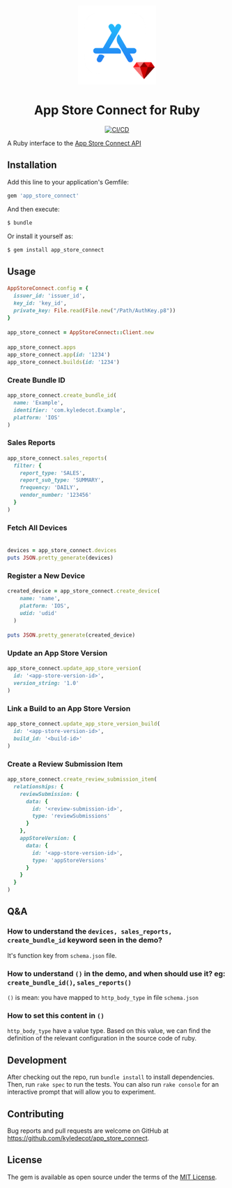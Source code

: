 

<div align="center">
  <img src="assets/banner.png">

  <h1>App Store Connect for Ruby</h1>

[![CI/CD](https://github.com/kyledecot/app_store_connect/actions/workflows/default.yml/badge.svg)](https://github.com/kyledecot/app_store_connect/actions/workflows/default.yml)
</div>



A Ruby interface to the [App Store Connect API](https://developer.apple.com/app-store-connect/api/)

## Installation

Add this line to your application's Gemfile:

```Ruby
gem 'app_store_connect'
```

And then execute:

```Bash
$ bundle
```

Or install it yourself as:

```Bash
$ gem install app_store_connect
```

## Usage

```ruby
AppStoreConnect.config = {
  issuer_id: 'issuer_id',
  key_id: 'key_id',
  private_key: File.read(File.new("/Path/AuthKey.p8"))
}

app_store_connect = AppStoreConnect::Client.new

app_store_connect.apps 
app_store_connect.app(id: '1234')
app_store_connect.builds(id: '1234')
```

### Create Bundle ID

```ruby
app_store_connect.create_bundle_id(
  name: 'Example', 
  identifier: 'com.kyledecot.Example', 
  platform: 'IOS'
) 
```

### Sales Reports

```ruby
app_store_connect.sales_reports(
  filter: {
    report_type: 'SALES',
    report_sub_type: 'SUMMARY',
    frequency: 'DAILY',
    vendor_number: '123456'
  }
)
```

### Fetch All Devices

```ruby

devices = app_store_connect.devices
puts JSON.pretty_generate(devices)

```

### Register a New Device

```ruby
created_device = app_store_connect.create_device(
    name: 'name',
    platform: 'IOS',
    udid: 'udid'
  )

puts JSON.pretty_generate(created_device)
```

### Update an App Store Version

```ruby
app_store_connect.update_app_store_version(
  id: '<app-store-version-id>', 
  version_string: '1.0'
)
```

### Link a Build to an App Store Version

```ruby
app_store_connect.update_app_store_version_build(
  id: '<app-store-version-id>', 
  build_id: '<build-id>'
)
```

### Create a Review Submission Item

```ruby
app_store_connect.create_review_submission_item(
  relationships: {
    reviewSubmission: {
      data: {
        id: '<review-submission-id>', 
        type: 'reviewSubmissions'
      }
    },
    appStoreVersion: {
      data: {
        id: '<app-store-version-id>', 
        type: 'appStoreVersions'
      }
    }
  }
)
```

## Q&A

### How to understand the `devices, sales_reports, create_bundle_id` keyword seen in the demo?

It's function key from `schema.json` file.

### How to understand `()` in the demo, and when should use it? eg: `create_bundle_id()`, `sales_reports()`

`()` is mean: you have mapped to `http_body_type` in file `schema.json`

### How to set this content in `()`

`http_body_type` have a value type. Based on this value, we can find the definition of the relevant configuration in the source code of ruby.

## Development

After checking out the repo, run `bundle install` to install dependencies. Then, run `rake spec` to run the tests. You can also run `rake console` for an interactive prompt that will allow you to experiment.

## Contributing

Bug reports and pull requests are welcome on GitHub at https://github.com/kyledecot/app_store_connect.

## License

The gem is available as open source under the terms of the [MIT License](https://opensource.org/licenses/MIT).
